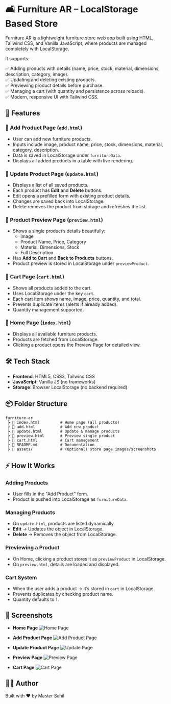 # 🛋️ Furniture AR – LocalStorage Based Store

Furniture AR is a lightweight furniture store web app built using HTML, Tailwind CSS, and Vanilla JavaScript, where products are managed completely with LocalStorage.

It supports:

✅ Adding products with details (name, price, stock, material, dimensions, description, category, image).  
✅ Updating and deleting existing products.  
✅ Previewing product details before purchase.  
✅ Managing a cart (with quantity and persistence across reloads).  
✅ Modern, responsive UI with Tailwind CSS.

## 🚀 Features

### 🔹 Add Product Page (`add.html`)
- User can add new furniture products.
- Inputs include image, product name, price, stock, dimensions, material, category, description.
- Data is saved in LocalStorage under `furnitureData`.
- Displays all added products in a table with live rendering.

### 🔹 Update Product Page (`update.html`)
- Displays a list of all saved products.
- Each product has **Edit** and **Delete** buttons.
- Edit opens a prefilled form with existing product details.
- Changes are saved back into LocalStorage.
- Delete removes the product from storage and refreshes the list.

### 🔹 Product Preview Page (`preview.html`)
- Shows a single product’s details beautifully:
  - Image
  - Product Name, Price, Category
  - Material, Dimensions, Stock
  - Full Description
- Has **Add to Cart** and **Back to Products** buttons.
- Product preview is stored in LocalStorage under `previewProduct`.

### 🔹 Cart Page (`cart.html`)
- Shows all products added to the cart.
- Uses LocalStorage under the key `cart`.
- Each cart item shows name, image, price, quantity, and total.
- Prevents duplicate items (alerts if already added).
- Quantity management supported.

### 🔹 Home Page (`index.html`)
- Displays all available furniture products.
- Products are fetched from LocalStorage.
- Clicking a product opens the Preview Page for detailed view.

## 🛠️ Tech Stack

- **Frontend**: HTML5, CSS3, Tailwind CSS
- **JavaScript**: Vanilla JS (no frameworks)
- **Storage**: Browser LocalStorage (no backend required)

## 📦 Folder Structure

```plaintext
furniture-ar
 ┣ 📜 index.html         # Home page (all products)
 ┣ 📜 add.html           # Add new product
 ┣ 📜 update.html        # Update & manage products
 ┣ 📜 preview.html       # Preview single product
 ┣ 📜 cart.html          # Cart management
 ┣ 📜 README.md          # Documentation
 ┣ 📂 assets/            # (Optional) store page images/screenshots
 ```


## ⚡ How It Works

### Adding Products
- User fills in the "Add Product" form.
- Product is pushed into LocalStorage as `furnitureData`.

### Managing Products
- On `update.html`, products are listed dynamically.
- **Edit** → Updates the object in LocalStorage.
- **Delete** → Removes the object from LocalStorage.

### Previewing a Product
- On Home, clicking a product stores it as `previewProduct` in LocalStorage.
- On `preview.html`, details are loaded and displayed.

### Cart System
- When the user adds a product → it’s stored in `cart` in LocalStorage.
- Prevents duplicates by checking product name.
- Quantity defaults to 1.

## 📸 Screenshots

- **Home Page**
    ![Home Page](assets/images/home.png)

- **Add Product Page**
    ![Add Product Page](assets/images/add.png)

- **Update Product Page**
    ![Update Page](assets/images/update.png)

- **Preview Page**
    ![Preview Page](assets/images/product.png)

- **Cart Page**
    ![Cart Page](assets/images/cart.png)

## 👨‍💻 Author
Built with ❤️ by Master Sahil